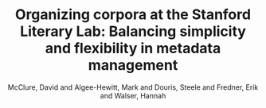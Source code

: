 ---
type: 'inproceedings'
pubkey: 'mcclure2017'
author: 'McClure, David and Algee-Hewitt, Mark and Douris, Steele and Fredner, Erik and Walser, Hannah'
title: 'Organizing corpora at the Stanford Literary Lab: Balancing simplicity and flexibility in metadata management'
booktitle: 'Proceedings of the Workshop on Challenges in the Management of Large Corpora and Big Data and Natural Language Processing'
publisher: 'ACL'
url: 'https://d-nb.info/1137282347/34'
year: 2017
pages: '25--29'
project:
---